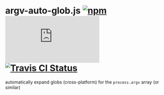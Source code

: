 # argv-auto-glob.js [![npm](https://img.shields.io/npm/v/argv-auto-glob.svg?maxAge=2592000)](https://www.npmjs.com/package/argv-auto-glob) [![AppVeyor Status](https://ci.appveyor.com/api/projects/status/github/jokeyrhyme/argv-auto-glob.js?branch=master&svg=true)](https://ci.appveyor.com/project/jokeyrhyme/argv-auto-glob.js) [![Travis CI Status](https://travis-ci.org/jokeyrhyme/argv-auto-glob.js.svg?branch=master)](https://travis-ci.org/jokeyrhyme/argv-auto-glob.js)

automatically expand globs (cross-platform) for the `process.argv` array (or similar)
